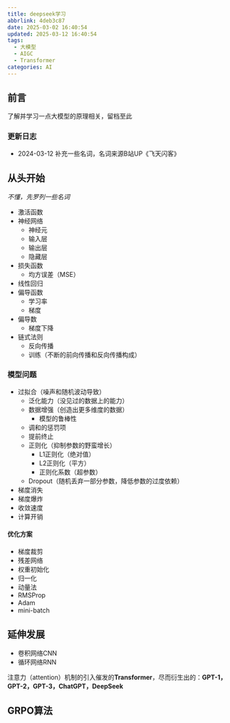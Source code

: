 ```yaml
---
title: deepseek学习
abbrlink: 4deb3c87
date: 2025-03-02 16:40:54
updated: 2025-03-12 16:40:54
tags:
  - 大模型
  - AIGC
  - Transformer
categories: AI
---
```


## 前言
了解并学习一点大模型的原理相关，留档至此
### 更新日志
- 2024-03-12 补充一些名词，名词来源B站UP《飞天闪客》

<!-- more -->

## 从头开始
*不懂，先罗列一些名词*
- 激活函数
- 神经网络
  - 神经元
  - 输入层
  - 输出层
  - 隐藏层
- 损失函数
  - 均方误差（MSE）
- 线性回归
- 偏导函数
  - 学习率
  - 梯度
- 偏导数
  - 梯度下降
- 链式法则
  - 反向传播
  - 训练（不断的前向传播和反向传播构成）
### 模型问题
- 过拟合（噪声和随机波动导致）
  - 泛化能力（没见过的数据上的能力）
  - 数据增强（创造出更多维度的数据）
    - 模型的鲁棒性
  - 调和的惩罚项
  - 提前终止
  - 正则化（抑制参数的野蛮增长）
    - L1正则化（绝对值）
    - L2正则化（平方）
    - 正则化系数（超参数）
  - Dropout（随机丢弃一部分参数，降低参数的过度依赖）
- 梯度消失
- 梯度爆炸
- 收敛速度
- 计算开销

#### 优化方案
- 梯度裁剪
- 残差网络
- 权重初始化
- 归一化
- 动量法
- RMSProp
- Adam
- mini-batch

## 延伸发展
- 卷积网络CNN
- 循环网络RNN

注意力（attention）机制的引入催发的**Transformer**，尽而衍生出的：**GPT-1，GPT-2，GPT-3，ChatGPT，DeepSeek**

## GRPO算法
